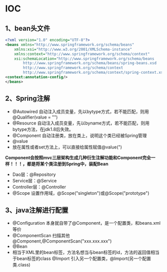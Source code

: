 # IOC

## 1、bean头文件

```xml
<?xml version="1.0" encoding="UTF-8"?>
<beans xmlns="http://www.springframework.org/schema/beans"
    xmlns:xsi="http://www.w3.org/2001/XMLSchema-instance"
    xmlns:context="http://www.springframework.org/schema/context"
    xsi:schemaLocation="http://www.springframework.org/schema/beans
        http://www.springframework.org/schema/beans/spring-beans.xsd
        http://www.springframework.org/schema/context
        http://www.springframework.org/schema/context/spring-context.xsd">
<context:annotation-config/>
</beans>
```

## 2、Spring注解

- @Autowired
自动注入成员变量，先以bytype方式，若不能匹配，则用@Qualifier(value = "")
- @Resource 
自动注入成员变量，先以byname方式，若不能匹配，则用bytype方法，在jdk1.8后失效。
- @Component
自动注册类，放在类上，说明这个类已经被Spring管理
- @value
- 放在属性或者set方法上，可以直接给属性赋值@value(")

**Component会按照mvc三层架构生成几种衍生注解功能和Component完全一样！！！，都是将某个类注册到Spring中，装配Bean**

- Dao层：@Repository
- Service层：@Service
- Controller层：@Controller
- @Scope
设置作用域，@Scope("singleton")或@Scope("prototype")

## 3、**java注解进行配置**

- @Configuration
本身就自带了@Component，是一个配置类，和beans.xml等价
- @ComponentScan
扫描其他@Component,@ComponentScan("xxx.xxx.xxx")
- @Bean
- 相当于XML里的bean标签，方法名想当与bean标签的id，方法的返回值相当于bean标签的class
@Import
引入另一个配置类，@Import(另一个配置类.class)
